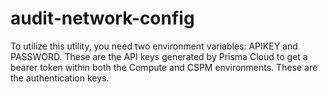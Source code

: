 # audit-network-config

To utilize this utility, you need two environment variables: APIKEY and PASSWORD.  These are the API keys generated by Prisma Cloud to get a bearer token within both the Compute and CSPM environments.  These are the authentication keys.

